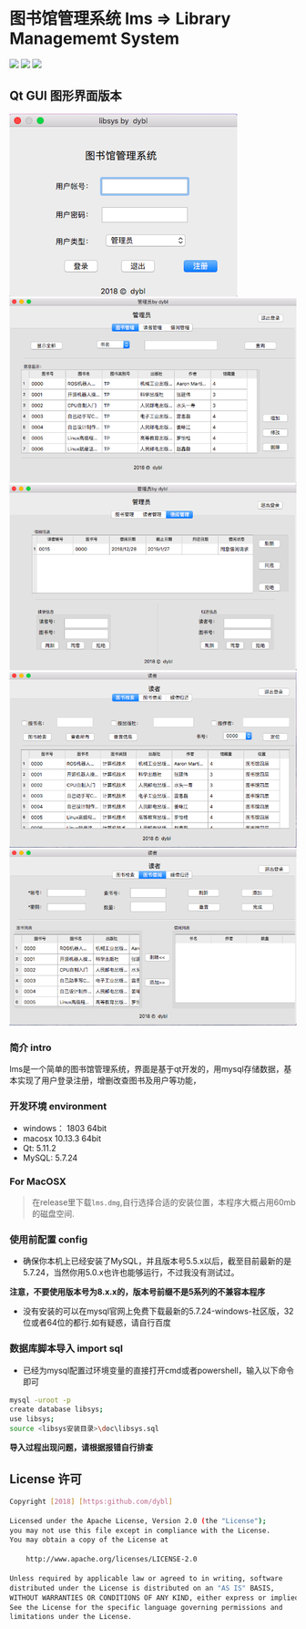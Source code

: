 # 图书馆管理系统 lms => Library Managememt System
![](https://img.shields.io/badge/license-Apache2.0-253bd8.svg)
![](https://img.shields.io/badge/author-dybl-ff69b4.svg)
![](https://img.shields.io/badge/upload-pass-0f9d58.svg)

## Qt GUI 图形界面版本
![](img/1.png)
![](img/2.png)
![](img/3.png)
![](img/4.png)
![](img/5.png)

### 简介 intro
lms是一个简单的图书馆管理系统，界面是基于qt开发的，用mysql存储数据，基本实现了用户登录注册，增删改查图书及用户等功能，

### 开发环境 environment
- windows： 1803 64bit
- macosx 10.13.3 64bit
- Qt: 5.11.2
- MySQL: 5.7.24


### For MacOSX

> 在release里下载`lms.dmg`,自行选择合适的安装位置，本程序大概占用60mb的磁盘空间.

### 使用前配置 config

- 确保你本机上已经安装了MySQL，并且版本号5.5.x以后，截至目前最新的是5.7.24，当然你用5.0.x也许也能够运行，不过我没有测试过。

**注意，不要使用版本号为8.x.x的，版本号前缀不是5系列的不兼容本程序**

- 没有安装的可以在mysql官网上免费下载最新的5.7.24-windows-社区版，32位或者64位的都行.如有疑惑，请自行百度

### 数据库脚本导入 import sql

- 已经为mysql配置过环境变量的直接打开cmd或者powershell，输入以下命令即可

``` bash
mysql -uroot -p 
create database libsys;
use libsys;
source <libsys安装目录>\doc\libsys.sql
```
**导入过程出现问题，请根据报错自行排查**


## License 许可

```sh
Copyright [2018] [https:github.com/dybl]

Licensed under the Apache License, Version 2.0 (the "License");
you may not use this file except in compliance with the License.
You may obtain a copy of the License at

    http://www.apache.org/licenses/LICENSE-2.0

Unless required by applicable law or agreed to in writing, software
distributed under the License is distributed on an "AS IS" BASIS,
WITHOUT WARRANTIES OR CONDITIONS OF ANY KIND, either express or implied.
See the License for the specific language governing permissions and
limitations under the License.
```
